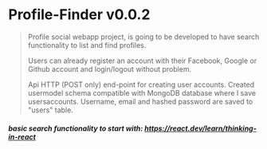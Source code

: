 # Profile-Finder v0.0.2

> Profile social webapp project, is going to be developed to have search functionality to list and find profiles.  
>
> Users can already register an account with their Facebook, Google or Github account and login/logout without problem.   
> 
> Api HTTP (POST only) end-point for creating user accounts. 
> Created usermodel schema compatible with MongoDB database where I save usersaccounts. Username, email and hashed password are saved to "users" table.
> 
  

##### **basic search functionality to start with**: https://react.dev/learn/thinking-in-react  
